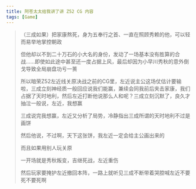 ```yaml
---
title: 阿苍太太给我讲了讲 Z52 CG 内容
tags: [Game]
---
```



> （三成如果）把家康熬死，身为五奉行之首、一直在照顾秀赖的他，可以轻而易举地掌控朝政
> 
> 但他却以不到二十万石的小大名的身份，发动了一场基本没有胜算的合战……即使如此途中甚至还一度占据上风，最后却因为小早川秀秋的意外倒戈导致全局崩盘功亏一篑
> 
> 所以暗荣Z52左近线关原决战之前的CG里，左近说主公这场仗估计要输啦，三成立刻神经质一般回应说我们能赢，兼续会同我前后夹击家康，我们占据了天时地利，然后左近打断他说那么人和呢？三成立刻沉默了，良久才抽泣一般说，左近，我想赢
> 
> 三成说完我想赢，左近又分析了局势，冷静指出三成所谓的天时地利不过是画饼
> 
> 然后他说，不过啊，天下这张饼，我左近一定会给主公画出来的
> 
> 而且如果用别人玩关原
> 
> 一开场就是秀秋叛变，吉继死战，左近重伤
> 
> 然后玩家要掩护左近撤回本阵，一路上就听见三成不断带着哭腔喊左近不要死不要死啊
